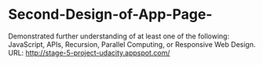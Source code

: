 # Second-Design-of-App-Page-
Demonstrated further understanding of at least one of the following: JavaScript, APIs, Recursion, Parallel Computing, or Responsive Web Design.
URL: http://stage-5-project-udacity.appspot.com/
